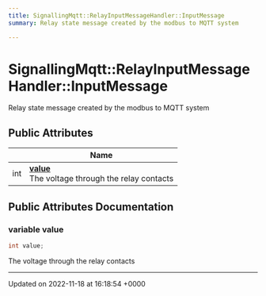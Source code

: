 ```yaml
---
title: SignallingMqtt::RelayInputMessageHandler::InputMessage
summary: Relay state message created by the modbus to MQTT system 

---
```


# SignallingMqtt::RelayInputMessageHandler::InputMessage



Relay state message created by the modbus to MQTT system 

## Public Attributes

|                | Name           |
| -------------- | -------------- |
| int | **[value](/SignallingSystem-doc/mainsystem/Classes/classSignallingMqtt_1_1RelayInputMessageHandler_1_1InputMessage/#variable-value)** <br>The voltage through the relay contacts  |

## Public Attributes Documentation

### variable value

```csharp
int value;
```

The voltage through the relay contacts 

-------------------------------

Updated on 2022-11-18 at 16:18:54 +0000